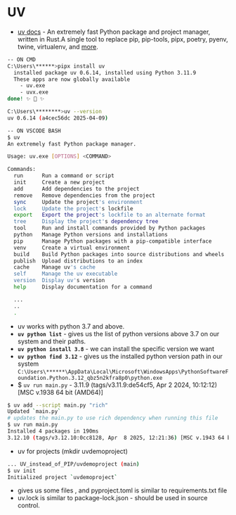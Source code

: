 # UV

- [uv docs](https://docs.astral.sh/uv/) - An extremely fast Python package and project manager, written in Rust.A single tool to replace pip, pip-tools, pipx, poetry, pyenv, twine, virtualenv, and [more](https://docs.astral.sh/uv/#highlights).

```bash
-- ON CMD
C:\Users\******>pipx install uv
  installed package uv 0.6.14, installed using Python 3.11.9
  These apps are now globally available
    - uv.exe
    - uvx.exe
done! ✨ 🌟 ✨

C:\Users\********>uv --version
uv 0.6.14 (a4cec56dc 2025-04-09)

-- ON VSCODE BASH
$ uv
An extremely fast Python package manager.

Usage: uv.exe [OPTIONS] <COMMAND>

Commands:
  run      Run a command or script
  init     Create a new project
  add      Add dependencies to the project
  remove   Remove dependencies from the project
  sync     Update the project's environment
  lock     Update the project's lockfile
  export   Export the project's lockfile to an alternate format
  tree     Display the project's dependency tree
  tool     Run and install commands provided by Python packages
  python   Manage Python versions and installations
  pip      Manage Python packages with a pip-compatible interface
  venv     Create a virtual environment
  build    Build Python packages into source distributions and wheels
  publish  Upload distributions to an index
  cache    Manage uv's cache
  self     Manage the uv executable
  version  Display uv's version
  help     Display documentation for a command

  ...
  ..
  .

```

- uv works with python 3.7 and above.
- **`uv python list`** - gives us the list of python versions above 3.7 on our system and their paths.
- **`uv python install 3.8`** - we can install the specific version we want
- **`uv python find 3.12`** - gives us the installed python version path in our system
  `C:\Users\******\AppData\Local\Microsoft\WindowsApps\PythonSoftwareFoundation.Python.3.12_qbz5n2kfra8p0\python.exe`
- $ `uv run main.py` - 3.11.9 (tags/v3.11.9:de54cf5, Apr 2 2024, 10:12:12) [MSC v.1938 64 bit (AMD64)]

```bash
$ uv add --script main.py "rich"
Updated `main.py`
# updates the main.py to use rich dependency when running this file
$ uv run main.py
Installed 4 packages in 190ms
3.12.10 (tags/v3.12.10:0cc8128, Apr  8 2025, 12:21:36) [MSC v.1943 64 bit (AMD64)]
```

- uv for projects (mkdir uvdemoproject)

```bash
... UV_instead_of_PIP/uvdemoproject (main)
$ uv init
Initialized project `uvdemoproject`
```

- gives us some files , and pyproject.toml is similar to requirements.txt file
- uv.lock is similar to package-lock.json - should be used in source control.
